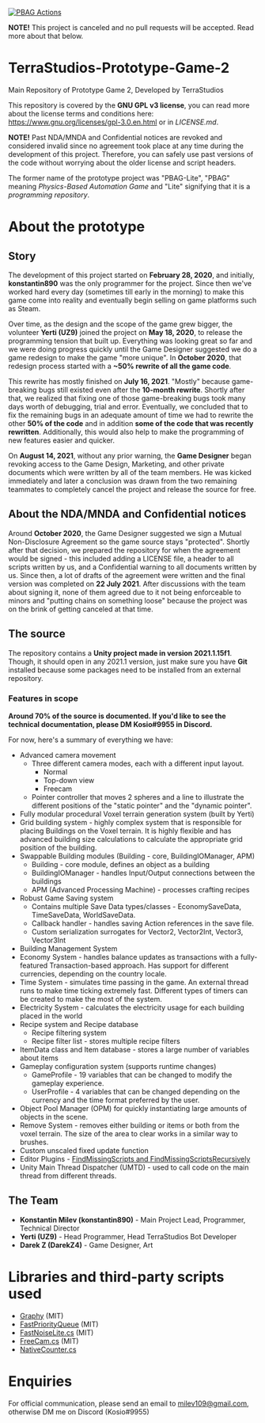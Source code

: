 [![PBAG Actions](https://github.com/TerraStudios/PBAG-Lite/actions/workflows/pbagactions.yml/badge.svg)](https://github.com/TerraStudios/PBAG-Lite/actions/workflows/pbagactions.yml)

**NOTE!** This project is canceled and no pull requests will be accepted. Read more about that below.

# TerraStudios-Prototype-Game-2
Main Repository of Prototype Game 2, Developed by TerraStudios

This repository is covered by the **GNU GPL v3 license**, you can read more about the license terms and conditions here: https://www.gnu.org/licenses/gpl-3.0.en.html or in *LICENSE.md*.

**NOTE!** Past NDA/MNDA and Confidential notices are revoked and considered invalid since no agreement took place at any time during the development of this project. Therefore, you can safely use past versions of the code without worrying about the older license and script headers.

The former name of the prototype project was "PBAG-Lite", "PBAG" meaning *Physics-Based Automation Game* and "Lite" signifying that it is a *programming repository*. 

# About the prototype
## Story
The development of this project started on **February 28, 2020**, and initially, **konstantin890** was the only programmer for the project. Since then we've worked hard every day (sometimes till early in the morning) to make this game come into reality and eventually begin selling on game platforms such as Steam.

Over time, as the design and the scope of the game grew bigger, the volunteer **Yerti (UZ9)** joined the project on **May 18, 2020**, to release the programming tension that built up. Everything was looking great so far and we were doing progress quickly until the Game Designer suggested we do a game redesign to make the game "more unique". In **October 2020**, that redesign process started with a **~50% rewrite of all the game code**. 

This rewrite has mostly finished on **July 16, 2021**. "Mostly" because game-breaking bugs still existed even after the **10-month rewrite**. Shortly after that, we realized that fixing one of those game-breaking bugs took many days worth of debugging, trial and error. Eventually, we concluded that to fix the remaining bugs in an adequate amount of time we had to rewrite the other **50% of the code** and in addition **some of the code that was recently rewritten**. Additionally, this would also help to make the programming of new features easier and quicker.

On **August 14, 2021**, without any prior warning, the **Game Designer** began revoking access to the Game Design, Marketing, and other private documents which were written by all of the team members. He was kicked immediately and later a conclusion was drawn from the two remaining teammates to completely cancel the project and release the source for free.

## About the NDA/MNDA and Confidential notices
Around **October 2020**, the Game Designer suggested we sign a Mutual Non-Disclosure Agreement so the game source stays "protected". Shortly after that decision, we prepared the repository for when the agreement would be signed - this included adding a LICENSE file, a header to all scripts written by us, and a Confidential warning to all documents written by us. Since then, a lot of drafts of the agreement were written and the final version was completed on **22 July 2021**. After discussions with the team about signing it, none of them agreed due to it not being enforceable to minors and "putting chains on something loose" because the project was on the brink of getting canceled at that time.

## The source
The repository contains a **Unity project made in version 2021.1.15f1**. Though, it should open in any 2021.1 version, just make sure you have **Git** installed because some packages need to be installed from an external repository.
### Features in scope
**Around 70% of the source is documented. If you'd like to see the technical documentation, please DM Kosio#9955 in Discord.**

For now, here's a summary of everything we have:

* Advanced camera movement
  * Three different camera modes, each with a different input layout.
    * Normal
    * Top-down view
    * Freecam
  * Pointer controller that moves 2 spheres and a line to illustrate the different positions of the "static pointer" and the "dynamic pointer".
* Fully modular procedural Voxel terrain generation system (built by Yerti)
* Grid building system - highly complex system that is responsible for placing Buildings on the Voxel terrain. It is highly flexible and has advanced building size calculations to calculate the appropriate grid position of the building.
* Swappable Building modules (Building - core, BuildingIOManager, APM)
  * Building - core module, defines an object as a building
  * BuildingIOManager - handles Input/Output connections between the buildings
  * APM (Advanced Processing Machine) - processes crafting recipes
* Robust Game Saving system
  * Contains multiple Save Data types/classes - EconomySaveData, TimeSaveData, WorldSaveData.
  * Callback handler - handles saving Action references in the save file.
  * Custom serialization surrogates for Vector2, Vector2Int, Vector3, Vector3Int
* Building Management System
* Economy System - handles balance updates as transactions with a fully-featured Transaction-based approach. Has support for different currencies, depending on the country locale.
* Time System - simulates time passing in the game. An external thread runs to make time ticking extremely fast. Different types of timers can be created to make the most of the system.
* Electricity System - calculates the electricity usage for each building placed in the world
* Recipe system and Recipe database
  * Recipe filtering system
  * Recipe filter list - stores multiple recipe filters
* ItemData class and Item database - stores a large number of variables about items
* Gameplay configuration system (supports runtime changes)
  * GameProfile - 19 variables that can be changed to modify the gameplay experience.
  * UserProfile - 4 variables that can be changed depending on the currency and the time format preferred by the user.
* Object Pool Manager (OPM) for quickly instantiating large amounts of objects in the scene.
* Remove System - removes either building or items or both from the voxel terrain. The size of the area to clear works in a similar way to brushes.
* Custom unscaled fixed update function
* Editor Plugins - [FindMissingScripts and FindMissingScriptsRecursively](https://wiki.unity3d.com/index.php/FindMissingScripts)
* Unity Main Thread Dispatcher (UMTD) - used to call code on the main thread from different threads.

## The Team
* **Konstantin Milev (konstantin890)** - Main Project Lead, Programmer, Technical Director
* **Yerti (UZ9)** - Head Programmer, Head TerraStudios Bot Developer
* **Darek Z (DarekZ4)** - Game Designer, Art

# Libraries and third-party scripts used
- [Graphy](https://github.com/Tayx94/graphy) (MIT)
- [FastPriorityQueue](https://github.com/BlueRaja/High-Speed-Priority-Queue-for-C-Sharp) (MIT)
- [FastNoiseLite.cs](https://github.com/Auburn/FastNoise) (MIT)
- [FreeCam.cs](https://gist.github.com/ashleydavis/f025c03a9221bc840a2b) (MIT) 
- [NativeCounter.cs](https://docs.unity3d.com/Packages/com.unity.jobs@0.8/manual/custom_job_types.html)

# Enquiries
For official communication, please send an email to milev109@gmail.com, otherwise DM me on Discord (Kosio#9955)
